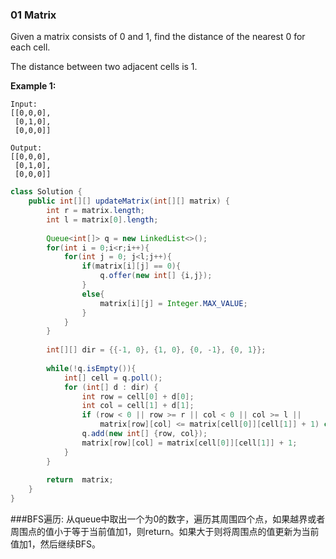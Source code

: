 ### 01 Matrix

Given a matrix consists of 0 and 1, find the distance of the nearest 0 for each cell.

The distance between two adjacent cells is 1.

 

**Example 1:**

```
Input:
[[0,0,0],
 [0,1,0],
 [0,0,0]]

Output:
[[0,0,0],
 [0,1,0],
 [0,0,0]]
```

~~~java
class Solution {
    public int[][] updateMatrix(int[][] matrix) {
        int r = matrix.length;
        int l = matrix[0].length;
        
        Queue<int[]> q = new LinkedList<>();
        for(int i = 0;i<r;i++){
            for(int j = 0; j<l;j++){
                if(matrix[i][j] == 0){
                    q.offer(new int[] {i,j});
                }
                else{
                    matrix[i][j] = Integer.MAX_VALUE;
                }    
            }
        }
        
        int[][] dir = {{-1, 0}, {1, 0}, {0, -1}, {0, 1}};
        
        while(!q.isEmpty()){
            int[] cell = q.poll();
            for (int[] d : dir) {
                int row = cell[0] + d[0];
                int col = cell[1] + d[1];
                if (row < 0 || row >= r || col < 0 || col >= l || 
                    matrix[row][col] <= matrix[cell[0]][cell[1]] + 1) continue;
                q.add(new int[] {row, col});
                matrix[row][col] = matrix[cell[0]][cell[1]] + 1;
            }
        }
        
        return  matrix;
    }
}
~~~

###BFS遍历: 从queue中取出一个为0的数字，遍历其周围四个点，如果越界或者周围点的值小于等于当前值加1，则return。如果大于则将周围点的值更新为当前值加1，然后继续BFS。